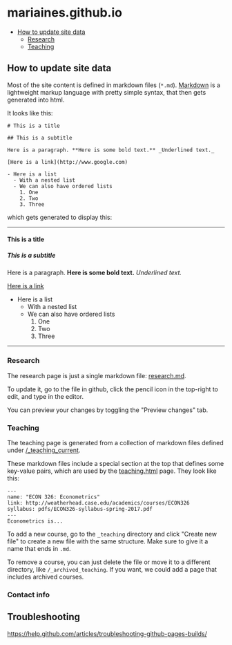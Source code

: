 # mariaines.github.io

- [How to update site data](#how-to-update-site-data)
  - [Research](#research)
  - [Teaching](#teaching)

## How to update site data

Most of the site content is defined in markdown files (`*.md`). [Markdown](https://www.markdownguide.org/getting-started)
is a lightweight markup language with pretty simple syntax, that then gets generated into html.

It looks like this:
```
# This is a title

## This is a subtitle

Here is a paragraph. **Here is some bold text.** _Underlined text._

[Here is a link](http://www.google.com)

- Here is a list
  - With a nested list
  - We can also have ordered lists
    1. One
    2. Two
    3. Three
```
which gets generated to display this:

---
#### This is a title

##### This is a subtitle

Here is a paragraph. **Here is some bold text.** _Underlined text._

[Here is a link](www.google.com)

- Here is a list
  - With a nested list
  - We can also have ordered lists
    1. One
    2. Two
    3. Three
---


### Research

The research page is just a single markdown file: [research.md](https://github.com/mariaines/mariaines.github.io/blob/master/_includes/research.md).

To update it, go to the file in github, click the pencil icon in the top-right to edit, and type in the editor.

You can preview your changes by toggling the "Preview changes" tab.

### Teaching

The teaching page is generated from a collection of markdown files defined under [/_teaching_current](https://github.com/mariaines/mariaines.github.io/blob/master/_teaching_current).

These markdown files include a special section at the top that defines some key-value pairs, which are used by the [teaching.html](https://github.com/mariaines/mariaines.github.io/blob/master/teaching.html) page. They look like this:
```
---
name: "ECON 326: Econometrics"
link: http://weatherhead.case.edu/academics/courses/ECON326
syllabus: pdfs/ECON326-syllabus-spring-2017.pdf
---
Econometrics is...
```

To add a new course, go to the `_teaching` directory and click "Create new file" to create a new file with the same structure. Make sure to give it a name that ends in `.md`.

To remove a course, you can just delete the file or move it to a different directory, like `/_archived_teaching`. If you want, we could add a page that includes archived courses.


### Contact info



## Troubleshooting

https://help.github.com/articles/troubleshooting-github-pages-builds/
